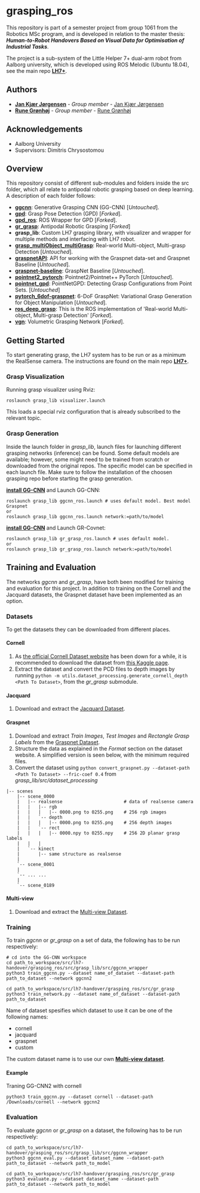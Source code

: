 # grasping_ros

This repository is part of a semester project from group 1061 from the Robotics MSc program, and is developed in relation to the master thesis: ***Human-to-Robot Handovers Based on Visual Data for Optimisation of Industrial Tasks***. 

The project is a sub-system of the Little Helper 7+ dual-arm robot from Aalborg university, which is developed using ROS Melodic (Ubuntu 18.04), see the main repo [**LH7+**](https://bitbucket.org/masterrob/lh7-handover/src/main/).

## Authors

* **[Jan Kjær Jørgensen](mailto:jkja16@student.aau.dk)**           - *Group member* - [Jan Kjær Jørgensen](https://bitbucket.org/%7B342f1a45-adf0-43d0-856c-6a37d68d26d8%7D/)
* **[Rune Grønhøj](mailto:rgranh16@student.aau.dk)**               - *Group member* - [Rune Grønhøj](https://bitbucket.org/%7Be861c97c-c210-4770-bc27-9db291d95387%7D/)

## Acknowledgements

* Aalborg University
* Supervisors: Dimitris Chrysostomou

## Overview

This repository consist of different sub-modules and folders inside the src folder, which all relate to antipodal robotic grasping based on deep learning. A description of each folder follows:

  - [**ggcnn**](https://github.com/dougsm/ggcnn): Generative Grasping CNN (GG-CNN) [*Untouched*].
  - [**gpd**](https://github.com/Janx1913/gpd/tree/b7dc050d50b48a82ac1ee77ee7eaccae47b9aa1f): Grasp Pose Detection (GPD) [*Forked*].
  - [**gpd_ros**](https://github.com/Janx1913/gpd_ros/tree/205e186f8433e6a05b2d6283b7a02d3be191260f): ROS Wrapper for GPD [*Forked*].
  - [**gr_grasp**](https://github.com/runeg96/robotic-grasping/tree/038a5723b54300cf3dfa1663aa8a9b49f3606218): Antipodal Robotic Grasping [*Forked*]    
  - **grasp_lib**: Custom LH7 grasping library, with visualizer and wrapper for multiple methods and interfacing with LH7 robot.
  - [**grasp_multiObject_multiGrasp**](https://github.com/ivalab/grasp_multiObject_multiGrasp/tree/806ad3d71c2f413a74294fe75fe26ba4f32c8813): Real-world Multi-object, Multi-grasp Detection [*Untouched*].
  - [**graspnetAPI**](https://github.com/graspnet/graspnetAPI/tree/f312d7e2a73ca97f9e791cf3f1ab3aeacebac3e9): API for working with the Graspnet data-set and Graspnet Baseline [*Untouched*].
  - [**graspnet-baseline**](https://github.com/graspnet/graspnet-baseline/tree/a1e6f169575369fbdeb78aa1e2f0ef9f05ae6ee9): GraspNet Baseline [*Untouched*].
  - [**pointnet2_pytorch**](https://github.com/erikwijmans/Pointnet2_PyTorch/tree/acda965224f35854bc331cd5fe140393216b0a71): Pointnet2/Pointnet++ PyTorch [*Untouched*].
  - [**pointnet_gpd**](https://github.com/lianghongzhuo/PointNetGPD/tree/23b0afdf86eecaf281952acd2fdb98fd2625f54c): PointNetGPD: Detecting Grasp Configurations from Point Sets. [*Untouched*]
  - [**pytorch_6dof-graspnet**](https://github.com/jsll/pytorch_6dof-graspnet/tree/a620569a815dac47993dda6dbbcb34796b2f55e4): 6-DoF GraspNet: Variational Grasp Generation for Object Manipulation [*Untouched*].
  - [**ros_deep_grasp**](https://github.com/Janx1913/ros_deep_grasp/tree/24aec954922766d6b456428cf2bd12c6c1b77f52): This is the ROS implementation of 'Real-world Multi-object, Multi-grasp Detection' [*Forked*].
  - [**vgn**](https://github.com/runeg96/vgn/tree/4f4644f52da663066bd8504f369d1c859a0ba0c1): Volumetric Grasping Network [*Forked*].

## Getting Started

To start generating grasp, the LH7 system has to be run or as a minimum the RealSense camera. The instructions are found on the main repo [**LH7+**](https://bitbucket.org/masterrob/lh7-handover/src/main/).

### Grasp Visualization

Running grasp visualizer using Rviz:
```shell
roslaunch grasp_lib visualizer.launch
```

This loads a special rviz configuration that is already subscribed to the relevant topic. 

### Grasp Generation

Inside the launch folder in *grasp_lib*, launch files for launching different grasping networks (inference) can be found. Some default models are available; however, some might need to be trained from scratch or downloaded from the original repos. The specific model can be specified in each launch file. Make sure to follow the installation of the choosen grasping repo before starting the grasp generation. 

[**install GG-CNN**](https://github.com/dougsm/ggcnn) and Launch GG-CNN:
```shell
roslaunch grasp_lib ggcnn_ros.launch # uses default model. Best model Graspnet
or
roslaunch grasp_lib ggcnn_ros.launch network:=path/to/model
```

[**install GG-CNN**](https://github.com/runeg96/robotic-grasping/tree/038a5723b54300cf3dfa1663aa8a9b49f3606218) and Launch GR-Covnet:
```shell
roslaunch grasp_lib gr_grasp_ros.launch # uses default model.
or
roslaunch grasp_lib gr_grasp_ros.launch network:=path/to/model 
```

## Training and Evaluation

The networks *ggcnn* and *gr_grasp*, have both been modified for training and evaluation for this project. In addition to training on the Cornell and the Jacquard datasets, the Graspnet dataset have been implemented as an option.


### Datasets

To get the datasets they can be downloaded from different places.

#### Cornell

1. As [the official Cornell Dataset website](http://pr.cs.cornell.edu/grasping/rect_data/data.php) has been down for a while, it is recommended to download the dataset from [this Kaggle page](https://www.kaggle.com/oneoneliu/cornell-grasp).
2. Extract the dataset and convert the PCD files to depth images by running `python -m utils.dataset_processing.generate_cornell_depth <Path To Dataset>`, from the *gr_grasp* submodule.

#### Jacquard

1. Download and extract the [Jacquard Dataset](https://jacquard.liris.cnrs.fr/).

#### Graspnet

1. Download and extract *Train Images*, *Test Images* and *Rectangle Grasp Labels* from the [Graspnet Dataset](https://graspnet.net/datasets.html).
2. Structure the data as explained in the *Format* section on the dataset website. A simplified version is seen below, with the minimum required files.
3. Convert the dataset using `python convert_graspnet.py --dataset-path <Path To Dataset> --fric-coef 0.4` from *grasp_lib/src/dataset_processing*

```shell
|-- scenes
    |-- scene_0000
    |   |-- realsense                       # data of realsense camera
    |   |   |-- rgb                         
    |   |   |   |-- 0000.png to 0255.png    # 256 rgb images
    |   |   `-- depth
    |   |   |   |-- 0000.png to 0255.png    # 256 depth images
    |   |   `-- rect
    |   |   |   |-- 0000.npy to 0255.npy    # 256 2D planar grasp labels
    |   |   |   
    |   `-- kinect
    |       |-- same structure as realsense
    |
    `-- scene_0001
    |
    `-- ... ...
    |
    `-- scene_0189
```
#### Multi-view

1. Download and extract the [Multi-view Dataset](https://www.kaggle.com/runegrnhj/cornell-inspired-multiview-grasping-dataset).

### Training

To train *ggcnn* or *gr_grasp* on a set of data, the following has to be run respectively:

```shell
# cd into the GG-CNN workspace
cd path_to_workspace/src/lh7-handover/grasping_ros/src/grasp_lib/src/ggcnn_wrapper
python3 train_ggcnn.py --dataset name_of_dataset --dataset-path path_to_dataset --network ggcnn2
```

```shell
cd path_to_workspace/src/lh7-handover/grasping_ros/src/gr_grasp
python3 train_network.py --dataset name_of_dataset --dataset-path path_to_dataset 
```

Name of dataset spesifies which dataset to use it can be one of the following names:
- cornell
- jacquard
- graspnet
- custom

The custom dataset name is to use our own [**Multi-view dataset**](https://www.kaggle.com/runegrnhj/cornell-inspired-multiview-grasping-dataset).

#### Example
Traning GG-CNN2 with cornell
```shell
python3 train_ggcnn.py --dataset cornell --dataset-path /Downloads/cornell --network ggcnn2
```


### Evaluation

To evaluate *ggcnn* or *gr_grasp* on a dataset, the following has to be run respectively:

```shell
cd path_to_workspace/src/lh7-handover/grasping_ros/src/grasp_lib/src/ggcnn_wrapper
python3 ggcnn_eval.py --dataset dataset_name --dataset-path path_to_dataset --network path_to_model
```

```shell
cd path_to_workspace/src/lh7-handover/grasping_ros/src/gr_grasp
python3 evaluate.py --dataset dataset_name --dataset-path path_to_dataset --network path_to_model
```